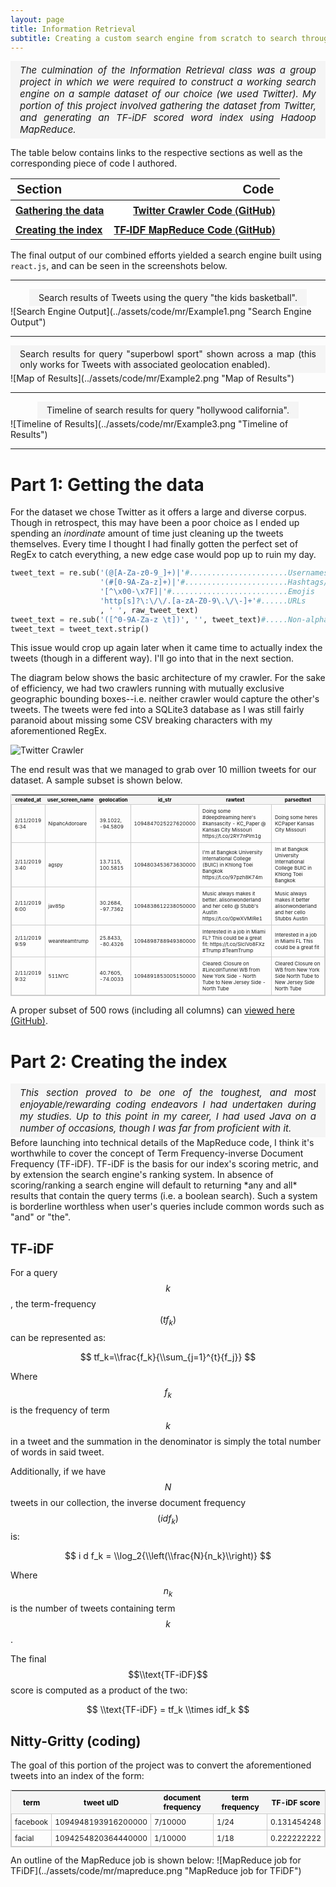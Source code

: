 ```yaml
---
layout: page
title: Information Retrieval
subtitle: Creating a custom search engine from scratch to search through archived Tweets.
---
```


<style>
.caption {
  text-align: justify;
  padding: 5px;
  padding-left: 15px;
  padding-right: 15px;
  margin:0 auto;
  width: auto;
  display: table;
  background-color: #F5F5F5;
}
.myquote {
    text-align: justify;
    font-style: italic;
    padding: 5px;
    padding-left: 15px;
    padding-right: 15px;
    margin:0 auto;
    width: auto;
    display: table;
    font-size: 15px;
    background-color: #F5F5F5;
}

.tg  {border-collapse: collapse; margin-left: auto; margin-right: auto; font-family: "Helvetica Neue", Helvetica, Arial, sans-serif;   width: 100%;}
.tg .col1{text-align: left; border: 0px white;}
.tg .col2{text-align: right; border: 0px white}
.bld{font-family: 'Arial Black', Gadget, sans-serif; font-size: 20px;}

table.tableizer-table {
  border: 1px solid #CCC;
  width: 100%
}
.tableizer-table td {
  padding: 5px;
  margin: auto;
  border: 1px solid #CCC;
}
.tableizer-table th {
  background-color: #F5F5F5;
  color: black;
  font-weight: bold;
}
</style>

<p class="myquote">
The culmination of the Information Retrieval class was a group project in which we were required to construct a working search engine on a sample dataset of our choice (we used Twitter).  My portion of this project involved gathering the dataset from Twitter, and generating an TF-iDF scored word index using Hadoop MapReduce. <br>
</p>

The table below contains links to the respective sections as well as the corresponding piece of code I authored.

<table class="tg">
<tr style="border-bottom: 1px solid black; border-top: 0px solid white">
  <th class="col1 bld">Section</th>
  <th class="col2 bld">Code</th>
</tr>
  <tr style="background-color: white;">
    <th class="col1"><a href="#part1">Gathering the data</a></th>
    <th class="col2"><a href="https://github.com/adik0861/adik0861.github.io/blob/master/assets/code/mr/twcrawler.py">Twitter Crawler Code (GitHub)</a></th>
  </tr>
  <tr style="background-color: white;">
  <th class="col1"><a href="#part2">Creating the index</a></th>
  <th class="col2"><a href="https://github.com/adik0861/adik0861.github.io/blob/master/assets/code/mr/mrPhase_Final.java">TF-IDF MapReduce Code (GitHub)</a></th>
  </tr>
</table>

The final output of our combined efforts yielded a search engine built using `react.js`, and can be seen in the screenshots below.

* * *

<p class="caption">Search results of Tweets using the query "the kids basketball".</p>
![Search Engine Output](../assets/code/mr/Example1.png "Search Engine Output")

* * *

<p class="caption">Search results for query "superbowl sport" shown across a map (this only works for Tweets with associated geolocation enabled).</p>
![Map of Results](../assets/code/mr/Example2.png "Map of Results")

* * *

<p class="caption">Timeline of search results for query "hollywood california".</p>
![Timeline of Results](../assets/code/mr/Example3.png "Timeline of Results")

* * *

# <a name="part1"></a> Part 1: Getting the data

For the dataset we chose Twitter as it offers a large and diverse corpus.  Though in retrospect, this may have been a poor choice as I ended up spending an _inordinate_ amount of time just cleaning up the tweets themselves.  Every time I thought I had finally gotten the perfect set of RegEx to catch everything, a new edge case would pop up to ruin my day.  

```python
tweet_text = re.sub('(@[A-Za-z0-9_]+)|'#......................Usernames
                    '(#[0-9A-Za-z]+)|'#.......................Hashtags/topics
                    '[^\x00-\x7F]|'#..........................Emojis
                    'http[s]?\:\/\/.[a-zA-Z0-9\.\/\-]+'#......URLs
                    , ' ', raw_tweet_text)
tweet_text = re.sub('([^0-9A-Za-z \t])', '', tweet_text)#.....Non-alphabet characters
tweet_text = tweet_text.strip()
```

This issue would crop up again later when it came time to actually index the tweets (though in a different way).  I'll go into that in the next section.

The diagram below shows the basic architecture of my crawler.  For the sake of efficiency, we had two crawlers running with mutually exclusive geographic bounding boxes--i.e. neither crawler would capture the other's tweets.  The tweets were fed into a SQLite3 database as I was still fairly paranoid about missing some CSV breaking characters with my aforementioned RegEx.

![Twitter Crawler](../assets/code/mr/Crawler-Architecture.jpg "Twitter Crawler")

The end result was that we managed to grab over 10 million tweets for our dataset.  A sample subset is shown below.
<span style="word-break:break-all;">

<table class="tableizer-table" style="font-size: 8px;">
   <thead>
      <tr class="tableizer-firstrow">
         <th>created_at</th>
         <th>user_screen_name</th>
         <th>geolocation</th>
         <th>id_str</th>
         <th>rawtext</th>
         <th>parsedtext</th>
      </tr>
   </thead>
   <tbody>
      <tr>
         <td>2/11/2019 6:34</td>
         <td>NipahcAdoroare</td>
         <td>39.1022, -94.5809</td>
         <td>1094847025227620000</td>
         <td>Doing some #deepdreaming here's #kansascity - KC_Paper @ Kansas City Missouri https://t.co/2RY7nPlm1g</td>
         <td>Doing some heres KCPaper Kansas City Missouri</td>
      </tr>
      <tr>
         <td>2/11/2019 3:40</td>
         <td>agspy</td>
         <td>13.7115, 100.5815</td>
         <td>1094803453673630000</td>
         <td>I'm at Bangkok University International College (BUIC) in Khlong Toei Bangkok https://t.co/97pzh8K74m</td>
         <td>Im at Bangkok University International College BUIC in Khlong Toei Bangkok</td>
      </tr>
      <tr>
         <td>2/11/2019 6:00</td>
         <td>jav85p</td>
         <td>30.2684, -97.7362</td>
         <td>1094838612238050000</td>
         <td>Music always makes it better. alisonwonderland and her cello @ Stubb's Austin https://t.co/0pwXVMIRe1</td>
         <td>Music always makes it better alisonwonderland and her cello Stubbs Austin</td>
      </tr>
      <tr>
         <td>2/11/2019 9:59</td>
         <td>weareteamtrump</td>
         <td>25.8433, -80.4326</td>
         <td>1094898788949380000</td>
         <td>Interested in a job in Miami FL? This could be a great fit: https://t.co/SIcIVo8FXz #Trump #TeamTrump</td>
         <td>Interested in a job in Miami FL This could be a great fit</td>
      </tr>
      <tr>
         <td>2/11/2019 9:32</td>
         <td>511NYC</td>
         <td>40.7605, -74.0033</td>
         <td>1094891853005150000</td>
         <td>Cleared: Closure on #LincolnTunnel WB from New York Side - North Tube to New Jersey Side - North Tube</td>
         <td>Cleared Closure on WB from New York Side North Tube to New Jersey Side North Tube</td>
      </tr>
   </tbody>
</table>
</span>

A proper subset of 500 rows (including all columns) can [viewed here (GitHub)](https://github.com/adik0861/adik0861.github.io/blob/master/assets/code/mr/tweets_10K_subset.csv).

# <a name="part2"></a> Part 2: Creating the index

<p class="myquote">
This section proved to be one of the toughest, and most enjoyable/rewarding coding endeavors I had undertaken during my studies.  Up to this point in my career, I had used Java on a number of occasions, though I was far from proficient with it.  
</p>
<!-- The foundation of any search engine is the index on which it operates, or stated another way: a search engine is only as good as its index (disregarding more advanced topics like query parsing). -->
Before launching into technical details of the MapReduce code, I think it's worthwhile to cover the concept of Term Frequency-inverse Document Frequency (TF-iDF).  TF-iDF is the basis for our index's scoring metric, and by extension the search engine's ranking system.  In absence of scoring/ranking a search engine will default to returning *any and all* results that contain the query terms (i.e. a boolean search).  Such a system is borderline worthless when user's queries include common words such as "and" or "the".

## TF-iDF

For a query $$k$$, the term-frequency $$(tf_k)$$ can be represented as:

$$
tf_k=\\frac{f_k}{\\sum_{j=1}^{t}{f_j}}
$$

Where $$f_k$$ is the frequency of term $$k$$ in a tweet and the summation in the denominator is simply the total number of words in said tweet.

Additionally, if we have $$N$$ tweets in our collection, the inverse document frequency $$(idf_k)$$ is:

$$
i d f_k = \\log_2{\\left(\\frac{N}{n_k}\\right)}
$$

Where $$n_k$$ is the number of tweets containing term $$k$$.

The final $$\\text{TF-iDF}$$ score is computed as a product of the two:

$$
\\text{TF-iDF} = tf_k \\times idf_k
$$

## Nitty-Gritty (coding)

The goal of this portion of the project was to convert the aforementioned tweets into an index of the form:
<span style="word-break:break-all; ">
<table class="tableizer-table" style="font-size: 12px;">
<thead><tr class="tableizer-firstrow"><th>term</th><th> tweet uID</th><th> document frequency</th><th> term frequency</th><th> TF-iDF score</th></tr></thead><tbody>
 <tr><td>facebook</td><td>1094948193916200000</td><td> 7/10000</td><td> 1/24</td><td>0.131454248</td></tr>
 <tr><td>facial  </td><td>1094254820364440000</td><td>  1/10000</td><td> 1/18</td><td>0.222222222</td></tr>
</tbody></table>
</span>
An outline of the MapReduce job is shown below:
![MapReduce job for TFiDF](../assets/code/mr/mapreduce.png "MapReduce job for TFiDF")
